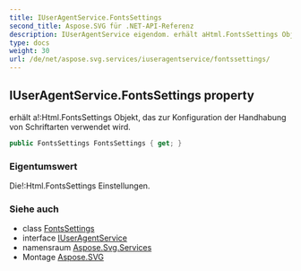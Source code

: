 ```yaml
---
title: IUserAgentService.FontsSettings
second_title: Aspose.SVG für .NET-API-Referenz
description: IUserAgentService eigendom. erhält aHtml.FontsSettings Objekt das zur Konfiguration der Handhabung von Schriftarten verwendet wird.
type: docs
weight: 30
url: /de/net/aspose.svg.services/iuseragentservice/fontssettings/
---
```

## IUserAgentService.FontsSettings property

erhält a!:Html.FontsSettings Objekt, das zur Konfiguration der Handhabung von Schriftarten verwendet wird.

```csharp
public FontsSettings FontsSettings { get; }
```

### Eigentumswert

Die!:Html.FontsSettings Einstellungen.

### Siehe auch

* class [FontsSettings](../../../aspose.svg/fontssettings/)
* interface [IUserAgentService](../)
* namensraum [Aspose.Svg.Services](../../iuseragentservice/)
* Montage [Aspose.SVG](../../../)


